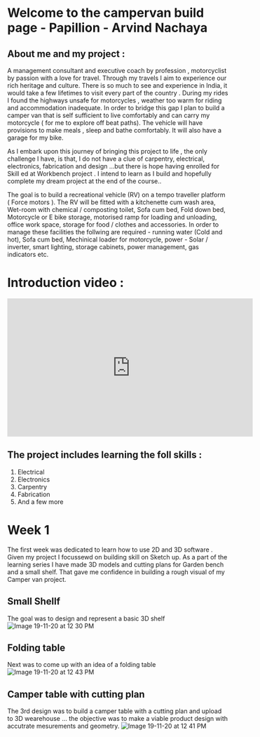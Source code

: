 # Welcome to the campervan build page - Papillion - Arvind Nachaya

## About me  and my project :

A management consultant and executive coach by profession , motorcyclist by passion with a love for travel. Through my travels I aim to experience our rich heritage and culture. There is so much to see and experience in India, it would take a few lifetimes to visit every part of the country .
During my rides I found the highways unsafe for motorcycles , weather too warm for riding and accommodation inadequate. In order to bridge this gap I plan to build a camper van that is self sufficient to live comfortably and can carry my motorcycle ( for me to explore off beat paths).
The vehicle will have provisions to make meals , sleep and bathe comfortably. It will also have a garage for my bike.

As I embark upon this journey of bringing this project to life , the only challenge I have, is that, I do not have a clue of carpentry, electrical, electronics, fabrication and design …but there is hope having enrolled for Skill ed at Workbench project . I intend to learn as  I build and hopefully complete my dream project at the end of the course..


The goal is to build a recreational vehicle (RV) on a tempo traveller platform ( Force motors ). The RV will be fitted with a kitchenette cum wash area, Wet-room with chemical / composting toilet, Sofa cum bed, Fold down bed, Motorcycle or E bike storage, motorised ramp for loading and unloading, office work space, storage for food / clothes and accessories. In order to manage these facilities the follwing are required - running water (Cold and hot), Sofa cum bed, Mechinical loader for motorcycle, power - Solar / inverter, smart lighting, storage cabinets, power management, gas indicators etc.

# Introduction video :
<iframe width="560" height="315" src="https://www.youtube.com/embed/9gcJL64XQMY" frameborder="0" allow="accelerometer; autoplay; clipboard-write; encrypted-media; gyroscope; picture-in-picture" allowfullscreen></iframe>

## The project includes learning the foll skills :
1. Electrical 
2. Electronics 
3. Carpentry 
4. Fabrication 
5. And a few more 

# Week 1 
The first week was dedicated to learn how to use 2D and 3D software . Given my project I focussewd on building skill on Sketch up. As a part of the learning series I have made 3D models and cutting plans for Garden bench and a small shelf. That gave me confidence in building a rough visual of my Camper van project.

## Small Shellf 
The goal was to design and represent a basic 3D shelf 
![Image 19-11-20 at 12 30 PM](https://user-images.githubusercontent.com/73225133/99636138-09d7c380-2a69-11eb-910c-ed701fa9d5c3.jpg)

## Folding table 
Next was to come up with an idea of a folding table
![Image 19-11-20 at 12 43 PM](https://user-images.githubusercontent.com/73225133/99637098-5e2f7300-2a6a-11eb-8425-0a873b9f17e8.jpg)

## Camper table with cutting plan
The 3rd design was to build a camper table with a cutting plan and upload to 3D wearehouse ... the objective was to make a viable product design with accutrate mesurements and geometry.
![Image 19-11-20 at 12 41 PM](https://user-images.githubusercontent.com/73225133/99637502-f3cb0280-2a6a-11eb-8137-7d5414bf1768.jpg)
